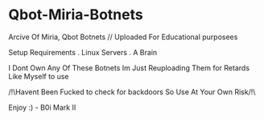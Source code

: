 # Qbot-Miria-Botnets
Arcive Of Miria, Qbot Botnets // Uploaded For Educational purposees 

Setup Requirements 
. Linux Servers
. A Brain

I Dont Own Any Of These Botnets Im Just Reuploading Them for Retards Like Myself to use 

/!\Havent Been Fucked to check for backdoors So Use At Your Own Risk/!\

Enjoy :) - B0i Mark II
